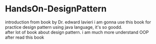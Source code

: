 # HandsOn-DesignPattern
 introduction from book by  Dr. edward lavieri
 i am gonna use this book for practice design pattern using java language, it's so goodd.  
 after lot of book about design pattern. i am much more understand OOP after read this book
